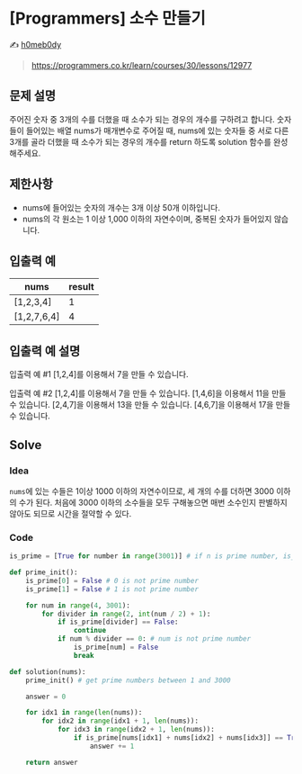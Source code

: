 # [Programmers] 소수 만들기

:writing_hand: [h0meb0dy](mailto:h0meb0dysj@gmail.com)

> https://programmers.co.kr/learn/courses/30/lessons/12977

## 문제 설명

주어진 숫자 중 3개의 수를 더했을 때 소수가 되는 경우의 개수를 구하려고 합니다. 숫자들이 들어있는 배열 nums가 매개변수로 주어질 때, nums에 있는 숫자들 중 서로 다른 3개를 골라 더했을 때 소수가 되는 경우의 개수를 return 하도록 solution 함수를 완성해주세요.

## 제한사항

- nums에 들어있는 숫자의 개수는 3개 이상 50개 이하입니다.
- nums의 각 원소는 1 이상 1,000 이하의 자연수이며, 중복된 숫자가 들어있지 않습니다.

## 입출력 예

| nums        | result |
| ----------- | ------ |
| [1,2,3,4]   | 1      |
| [1,2,7,6,4] | 4      |

## 입출력 예 설명

입출력 예 #1
[1,2,4]를 이용해서 7을 만들 수 있습니다.

입출력 예 #2
[1,2,4]를 이용해서 7을 만들 수 있습니다.
[1,4,6]을 이용해서 11을 만들 수 있습니다.
[2,4,7]을 이용해서 13을 만들 수 있습니다.
[4,6,7]을 이용해서 17을 만들 수 있습니다.

## Solve

### Idea

`nums`에 있는 수들은 1이상 1000 이하의 자연수이므로, 세 개의 수를 더하면 3000 이하의 수가 된다. 처음에 3000 이하의 소수들을 모두 구해놓으면 매번 소수인지 판별하지 않아도 되므로 시간을 절약할 수 있다.

### Code

```python
is_prime = [True for number in range(3001)] # if n is prime number, is_prime[n] = True

def prime_init():
    is_prime[0] = False # 0 is not prime number
    is_prime[1] = False # 1 is not prime number

    for num in range(4, 3001):
        for divider in range(2, int(num / 2) + 1):
            if is_prime[divider] == False:
                continue
            if num % divider == 0: # num is not prime number
                is_prime[num] = False
                break

def solution(nums):
    prime_init() # get prime numbers between 1 and 3000

    answer = 0

    for idx1 in range(len(nums)):
        for idx2 in range(idx1 + 1, len(nums)):
            for idx3 in range(idx2 + 1, len(nums)):
                if is_prime[nums[idx1] + nums[idx2] + nums[idx3]] == True:
                    answer += 1

    return answer
```